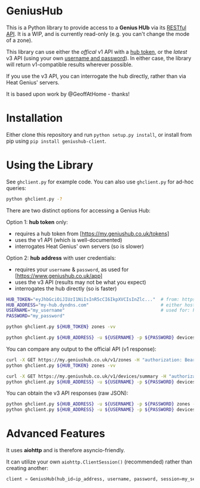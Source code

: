 # GeniusHub
This is a Python library to provide access to a **Genius HUb** via its [RESTful API](https://my.geniushub.co.uk/docs). It is a WIP, and is currently read-only (e.g. you can't change the mode of a zone).

This library can use either the _offical_ v1 API with a [hub token](https://my.geniushub.co.uk/tokens), or the _latest_ v3 API (using your own [username and password](https://www.geniushub.co.uk/app)). In either case, the library will return v1-compatible results wherever possible.

If you use the v3 API, you can interrogate the hub directly, rather than via Heat Genius' servers.

It is based upon work by @GeoffAtHome - thanks!

# Installation
Either clone this repository and run `python setup.py install`, or install from pip using `pip install geniushub-client`.

# Using the Library
See `ghclient.py` for example code. You can also use `ghclient.py` for ad-hoc queries:
```bash
python ghclient.py -?
```
There are two distinct options for accessing a Genius Hub:

Option 1: **hub token** only:
  - requires a hub token from [https://my.geniushub.co.uk/tokens]
  - uses the v1 API (which is well-documented)
  - interrogates Heat Genius' own servers (so is slower)
 
Option 2: **hub address** with user credentials:
  - requires your `username` & `password`, as used for [https://www.geniushub.co.uk/app]
  - uses the v3 API (results may not be what you expect)
  - interrogates the hub directly (so is faster)

```bash
HUB_TOKEN="eyJhbGciOiJIUzI1NiIsInR5cCI6IkpXVCIsInZlc..."  # from: https://my.geniushub.co.uk/tokens
HUB_ADDRESS="my-hub.dyndns.com"                           # either hostname, or IP address
USERNAME="my_username"                                    # used for: https://www.geniushub.co.uk/app
PASSWORD="my_password"

python ghclient.py ${HUB_TOKEN} zones -vv

python ghclient.py ${HUB_ADDRESS} -u ${USERNAME} -p ${PASSWORD} devices -vv
```

You can compare any output to the official API (v1 response):
```bash
curl -X GET https://my.geniushub.co.uk/v1/zones -H "authorization: Bearer ${HUB_TOKEN}"
python ghclient.py ${HUB_TOKEN} zones -vv

curl -X GET https://my.geniushub.co.uk/v1/devices/summary -H "authorization: Bearer ${HUB_TOKEN}"
python ghclient.py ${HUB_ADDRESS} -u ${USERNAME} -p ${PASSWORD} devices
```

You can obtain the v3 API responses (raw JSON):
```bash
python ghclient.py ${HUB_ADDRESS} -u ${USERNAME} -p ${PASSWORD} zones -vvvv
python ghclient.py ${HUB_ADDRESS} -u ${USERNAME} -p ${PASSWORD} devices -vvvv
```

# Advanced Features
 It uses **aiohttp** and is therefore asyncio-friendly.
 
 It can utilize your own `aiohttp.ClientSession()` (recommended) rather than creating another:
 ```python
client = GeniusHub(hub_id=ip_address, username, password, session=my_session)
```
 

